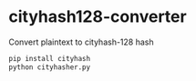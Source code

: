 # cityhash128-converter
Convert plaintext to cityhash-128 hash

```bash
pip install cityhash
python cityhasher.py
```

